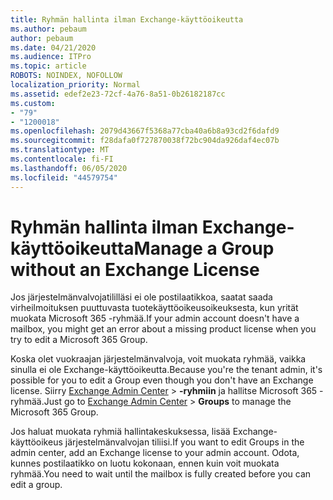 ```yaml
---
title: Ryhmän hallinta ilman Exchange-käyttöoikeutta
ms.author: pebaum
author: pebaum
ms.date: 04/21/2020
ms.audience: ITPro
ms.topic: article
ROBOTS: NOINDEX, NOFOLLOW
localization_priority: Normal
ms.assetid: edef2e23-72cf-4a76-8a51-0b26182187cc
ms.custom:
- "79"
- "1200018"
ms.openlocfilehash: 2079d43667f5368a77cba40a6b8a93cd2f6dafd9
ms.sourcegitcommit: f28dafa0f727870038f72bc904da926daf4ec07b
ms.translationtype: MT
ms.contentlocale: fi-FI
ms.lasthandoff: 06/05/2020
ms.locfileid: "44579754"
---
```

# <a name="manage-a-group-without-an-exchange-license"></a><span data-ttu-id="cf96e-102">Ryhmän hallinta ilman Exchange-käyttöoikeutta</span><span class="sxs-lookup"><span data-stu-id="cf96e-102">Manage a Group without an Exchange License</span></span>

<span data-ttu-id="cf96e-103">Jos järjestelmänvalvojatililläsi ei ole postilaatikkoa, saatat saada virheilmoituksen puuttuvasta tuotekäyttöoikeusoikeuksesta, kun yrität muokata Microsoft 365 -ryhmää.</span><span class="sxs-lookup"><span data-stu-id="cf96e-103">If your admin account doesn't have a mailbox, you might get an error about a missing product license when you try to edit a Microsoft 365 Group.</span></span>
  
<span data-ttu-id="cf96e-104">Koska olet vuokraajan järjestelmänvalvoja, voit muokata ryhmää, vaikka sinulla ei ole Exchange-käyttöoikeutta.</span><span class="sxs-lookup"><span data-stu-id="cf96e-104">Because you're the tenant admin, it's possible for you to edit a Group even though you don't have an Exchange license.</span></span> <span data-ttu-id="cf96e-105">Siirry [Exchange Admin Center](https://outlook.office365.com/ecp.aspx) \> **-ryhmiin** ja hallitse Microsoft 365 -ryhmää.</span><span class="sxs-lookup"><span data-stu-id="cf96e-105">Just go to [Exchange Admin Center](https://outlook.office365.com/ecp.aspx) \> **Groups** to manage the Microsoft 365 Group.</span></span>
  
<span data-ttu-id="cf96e-106">Jos haluat muokata ryhmiä hallintakeskuksessa, lisää Exchange-käyttöoikeus järjestelmänvalvojan tiliisi.</span><span class="sxs-lookup"><span data-stu-id="cf96e-106">If you want to edit Groups in the admin center, add an Exchange license to your admin account.</span></span> <span data-ttu-id="cf96e-107">Odota, kunnes postilaatikko on luotu kokonaan, ennen kuin voit muokata ryhmää.</span><span class="sxs-lookup"><span data-stu-id="cf96e-107">You need to wait until the mailbox is fully created before you can edit a group.</span></span>
  
